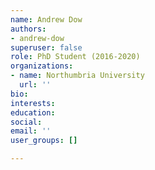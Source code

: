 ```yaml
---
name: Andrew Dow
authors:
- andrew-dow
superuser: false
role: PhD Student (2016-2020)
organizations:
- name: Northumbria University
  url: ''
bio: 
interests: 
education: 
social: 
email: ''
user_groups: []

---
```

